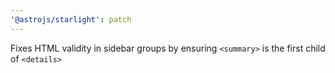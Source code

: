 ```yaml
---
'@astrojs/starlight': patch
---
```


Fixes HTML validity in sidebar groups by ensuring `<summary>` is the first child of `<details>`
